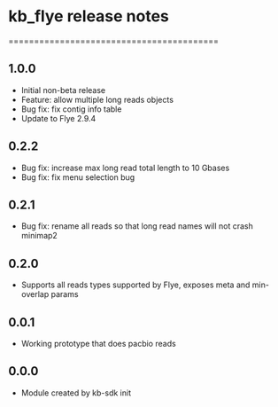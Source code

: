 # kb_flye release notes
=========================================

1.0.0
-----
* Initial non-beta release
* Feature: allow multiple long reads objects
* Bug fix: fix contig info table
* Update to Flye 2.9.4

0.2.2
-----
* Bug fix: increase max long read total length to 10 Gbases
* Bug fix: fix menu selection bug

0.2.1
-----
* Bug fix: rename all reads so that long read names will not crash minimap2

0.2.0
-----
* Supports all reads types supported by Flye, exposes meta and min-overlap params

0.0.1
-----
* Working prototype that does pacbio reads

0.0.0
-----
* Module created by kb-sdk init
